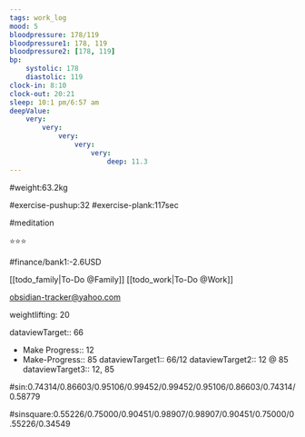 ```yaml
---
tags: work_log
mood: 5
bloodpressure: 178/119
bloodpressure1: 178, 119
bloodpressure2: [178, 119]
bp:
    systolic: 178
    diastolic: 119
clock-in: 8:10
clock-out: 20:21
sleep: 10:1 pm/6:57 am
deepValue: 
    very: 
        very: 
            very: 
                very: 
                    very: 
                        deep: 11.3
---
```


#weight:63.2kg

#exercise-pushup:32
#exercise-plank:117sec

#meditation

⭐⭐⭐


#finance/bank1:-2.6USD

[[todo_family|To-Do @Family]]
[[todo_work|To-Do @Work]]

obsidian-tracker@yahoo.com

weightlifting: 20

dataviewTarget:: 66
- Make Progress:: 12
- Make-Progress:: 85
dataviewTarget1:: 66/12
dataviewTarget2:: 12 @ 85
dataviewTarget3:: 12, 85

#sin:0.74314/0.86603/0.95106/0.99452/0.99452/0.95106/0.86603/0.74314/0.58779

#sinsquare:0.55226/0.75000/0.90451/0.98907/0.98907/0.90451/0.75000/0.55226/0.34549

